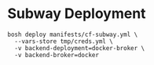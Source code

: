 # Subway Deployment

```plain
bosh deploy manifests/cf-subway.yml \
  --vars-store tmp/creds.yml \
  -v backend-deployment=docker-broker \
  -v backend-broker=docker
```
